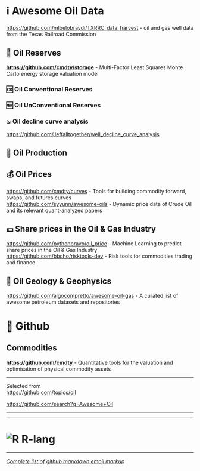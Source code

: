# :information_source: Awesome Oil Data

https://github.com/mlbelobraydi/TXRRC_data_harvest -  oil and gas well data from the Texas Railroad Commission

## 💎 Oil Reserves

**https://github.com/cmdty/storage** -  Multi-Factor Least Squares Monte Carlo energy storage valuation model              

### 🆗 Oil Conventional Reserves

### 🆕 Oil UnConventional Reserves

### ↘️ Oil decline curve analysis
https://github.com/Jeffalltogether/well_decline_curve_analysis


## 🏁 Oil Production

## 💰 Oil Prices                  
https://github.com/cmdty/curves - Tools for building commodity forward, swaps, and futures curves                    
https://github.com/syyunn/awesome-oils - Dynamic price data of Crude Oil and its relevant quant-analyzed papers                

## 💵 Share prices in the Oil & Gas Industry                           
https://github.com/pythonbravo/oil_price - Machine Learning to predict share prices in the Oil & Gas Industry                           
https://github.com/bbcho/risktools-dev - Risk tools for commodities trading and finance                 



## 🗻 Oil Geology & Geophysics
https://github.com/algocompretto/awesome-oil-gas - A curated list of awesome petroleum datasets and repositories                   


# 🏢 Github

## Commodities                 
**https://github.com/cmdty** - Quantitative tools for the valuation and optimisation of physical commodity assets            

- - -
Selected from                     
https://github.com/topics/oil                      

https://github.com/search?q=Awesome+Oil                            

- - -

- - -
# ![R](https://img.shields.io/badge/r-%23276DC3.svg?style=for-the-badge&logo=r&logoColor=white) R-lang                           

- - -
*[Complete list of github markdown emoji markup](https://gist.github.com/rxaviers/7360908)*        
